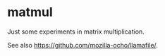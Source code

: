 # matmul

Just some experiments in matrix multiplication.

See also <https://github.com/mozilla-ocho/llamafile/>.
